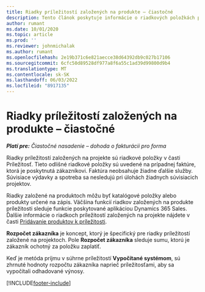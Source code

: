 ```yaml
---
title: Riadky príležitostí založených na produkte – čiastočné
description: Tento článok poskytuje informácie o riadkových položkách príležitostí založených na produktoch v Project Operations.
author: rumant
ms.date: 10/01/2020
ms.topic: article
ms.prod: ''
ms.reviewer: johnmichalak
ms.author: rumant
ms.openlocfilehash: 2e19b371c6e821aecce38d64392db9c027b17106
ms.sourcegitcommit: 6cfc50d89528df977a8f6a55c1ad39d99800d9b4
ms.translationtype: MT
ms.contentlocale: sk-SK
ms.lasthandoff: 06/03/2022
ms.locfileid: "8917135"
---
```

# <a name="product-based-opportunity-lines---lite"></a>Riadky príležitostí založených na produkte – čiastočné

_**Platí pre:** Čiastočné nasadenie – dohoda o fakturácii pro forma_

Riadky príležitostí založených na projekte sú riadkové položky v časti Príležitosť. Tieto odlišné riadkové položky sú uvedené na prípadnej faktúre, ktorá je poskytnutá zákazníkovi. Faktúra neobsahuje žiadne ďalšie služby. Súvisiace výdavky a spotreba sa nesledujú pri úlohách žiadnych súvisiacich projektov.

Riadky založené na produktoch môžu byť katalógové položky alebo produkty určené na zápis. Väčšina funkcií riadkov založených na produkte príležitosti sleduje funkcie poskytované aplikáciou Dynamics 365 Sales. Ďalšie informácie o riadkoch príležitostí založených na projekte nájdete v časti [Pridávanie produktov k príležitosti](/dynamics365/sales-enterprise/add-products-opportunity).

**Rozpočet zákazníka** je koncept, ktorý je špecifický pre riadky príležitostí založené na projektoch. Pole **Rozpočet zákazníka** sleduje sumu, ktorú je zákazník ochotný za položku zaplatiť.

Keď je metóda príjmu v súhrne príležitostí **Vypočítané systémom**, sú zhrnuté hodnoty rozpočtu zákazníka naprieč príležitosťami, aby sa vypočítali odhadované výnosy. 



[!INCLUDE[footer-include](../../includes/footer-banner.md)]